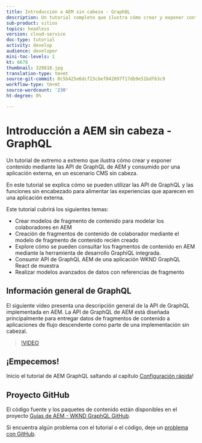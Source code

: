 ```yaml
---
title: Introducción a AEM sin cabeza - GraphQL
description: Un tutorial completo que ilustra cómo crear y exponer contenido mediante las API de GraphQL de AEM.
sub-product: sitios
topics: headless
version: cloud-service
doc-type: tutorial
activity: develop
audience: developer
mini-toc-levels: 1
kt: 6678
thumbnail: 328618.jpg
translation-type: tm+mt
source-git-commit: 8c5b425e6dcf23cbef042097f17db9e51bdf63c9
workflow-type: tm+mt
source-wordcount: '230'
ht-degree: 0%

---
```



# Introducción a AEM sin cabeza - GraphQL

Un tutorial de extremo a extremo que ilustra cómo crear y exponer contenido mediante las API de GraphQL de AEM y consumido por una aplicación externa, en un escenario CMS sin cabeza.

En este tutorial se explica cómo se pueden utilizar las API de GraphQL y las funciones sin encabezado para alimentar las experiencias que aparecen en una aplicación externa.

Este tutorial cubrirá los siguientes temas:

* Crear modelos de fragmento de contenido para modelar los colaboradores en AEM
* Creación de fragmentos de contenido de colaborador mediante el modelo de fragmento de contenido recién creado
* Explore cómo se pueden consultar los fragmentos de contenido en AEM mediante la herramienta de desarrollo GraphiQL integrada.
* Consumir API de GraphQL AEM de una aplicación WKND GraphQL React de muestra
* Realizar modelos avanzados de datos con referencias de fragmento

## Información general de GraphQL

El siguiente vídeo presenta una descripción general de la API de GraphQL implementada en AEM. La API de GraphQL de AEM está diseñada principalmente para entregar datos de fragmentos de contenido a aplicaciones de flujo descendente como parte de una implementación sin cabezal.

>[!VIDEO](https://video.tv.adobe.com/v/328618/?quality=12&learn=on)

## ¡Empecemos!

Inicio el tutorial de AEM GraphQL saltando al capítulo [Configuración rápida](./setup.md)!

## Proyecto GitHub

El código fuente y los paquetes de contenido están disponibles en el proyecto [Guías de AEM - WKND GraphQL GitHub](https://github.com/adobe/aem-guides-wknd-graphql).

Si encuentra algún problema con el tutorial o el código, deje un [problema con GitHub](https://github.com/adobe/aem-guides-wknd-graphql/issues).
